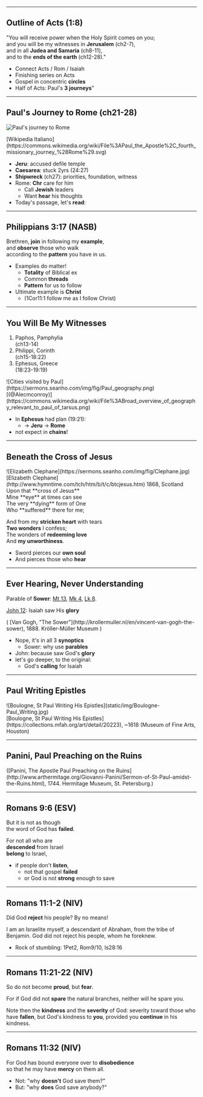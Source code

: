 
---

## Outline of Acts <span class="ref">(1:8)</span>
"You will receive power when the Holy Spirit comes on you; <br/>
and you will be my witnesses in **Jerusalem**
<span class="ref">(ch2-7)</span>, <br/>
and in all **Judea and Samaria**
<span class="ref">(ch8-11)</span>, <br/>
and to the **ends of the earth**
<span class="ref">(ch12-28)</span>."

>>>
+ Connect Acts / Rom / Isaiah
+ Finishing series on Acts
+ Gospel in concentric **circles**
+ Half of Acts: Paul's **3 journeys**"

---
## Paul's Journey to Rome <span class="ref">(ch21-28)</span>
![Paul's journey to Rome](https://sermons.seanho.com/img/fig/Paul_Rome_journey.svg)
<div class="caption">
[Wikipedia Italiano](https://commons.wikimedia.org/wiki/File%3APaul_the_Apostle%2C_fourth_missionary_journey_%28Rome%29.svg)
</div>

>>>
+ **Jeru**: accused defile temple
+ **Caesarea**: stuck 2yrs (24:27)
+ **Shipwreck** (ch27): priorities, foundation, witness
+ Rome: **Chr** care for him
  + Call **Jewish** leaders
  + Want **hear** his thoughts
+ Today's passage, let's **read**:

---

<!-- .slide: data-background-image="https://sermons.seanho.com/img/bg/father_son_walk.jpg" -->
## Philippians 3:17 <span class="ref">(NASB)</span>
Brethren, **join** in following my **example**, <br/>
and **observe** those who walk <br/>
according to the **pattern** you have in us.

>>>
+ Examples do matter!
  + **Totality** of Biblical ex
  + Common **threads**
  + **Pattern** for us to follow
+ Ultimate example is **Christ**
  + (1Cor11:1 follow me as I follow Christ)

---
## You Will Be My Witnesses
<div class="imgbox"><div>

1. Paphos, Pamphylia<br/> <span class="ref">(ch13-14)</span>
2. Philippi, Corinth <br/> <span class="ref">(ch15-18:22)</span>
3. Ephesus, Greece <br/> <span class="ref">(18:23-19:19)</span>

</div><div style="flex:2; -webkit-box-flex:0.5">
![Cities visited by Paul](https://sermons.seanho.com/img/fig/Paul_geography.png)
<div class="caption">
[(@Alecmconroy)](https://commons.wikimedia.org/wiki/File%3ABroad_overview_of_geography_relevant_to_paul_of_tarsus.png)
</div>
</div></div>

>>>
+ In **Ephesus** had plan (19:21):
  + -> **Jeru** -> **Rome**
+ not expect in **chains**!

---

## Beneath the Cross of Jesus
<div class="imgbox"><div>
![Elizabeth Clephane](https://sermons.seanho.com/img/fig/Clephane.jpg)
<div class="caption">
[Elizabeth Clephane](http://www.hymntime.com/tch/htm/b/t/c/btcjesus.htm) 1868, Scotland
</div>
</div><div style="flex:3; -webkit-box-flex:0.33">
Upon that **cross of Jesus** <br/>
Mine **eye** at times can see <br/>
The very **dying** form of One <br/>
Who **suffered** there for me;

And from my **stricken heart** with tears <br/>
**Two wonders** I confess; <br/>
The wonders of **redeeming love** <br/>
And **my unworthiness**.
</div></div>

>>>
+ Sword pierces our **own soul**
+ And pierces those who **hear**

---

<!-- .slide: data-background-image="https://sermons.seanho.com/img/bg/VanGogh-The_Sower.jpg" -->
## Ever Hearing, Never Understanding

Parable of **Sower**:
[Mt 13](https://mobile.biblegateway.com/passage/?search=mt13.13-15),
[Mk 4](https://mobile.biblegateway.com/passage/?search=mk4.11-12),
[Lk 8](https://mobile.biblegateway.com/passage/?search=lk8.10).

[John 12](https://mobile.biblegateway.com/passage/?search=jn12.39-42): Isaiah saw His **glory**

<div class="caption">(
[Van Gogh, "The Sower"](http://krollermuller.nl/en/vincent-van-gogh-the-sower), 1888. Kröller-Müller Museum
)</div>

>>>
+ Nope, it's in all 3 **synoptics**
  + Sower: why use **parables**
+ John: because saw God's **glory**
+ let's go deeper, to the original:
  + God's **calling** for Isaiah

---

## Paul Writing Epistles
<div class="imgbox"><div>
![Boulogne, St Paul Writing His Epistles](static/img/Boulogne-Paul_Writing.jpg)
<div class="caption">
[Boulogne, St Paul Writing His Epistles](https://collections.mfah.org/art/detail/20223),
~1618 (Museum of Fine Arts, Houston)
</div>
</div></div>

---

<!-- .slide: data-background-image="static/bg/Panini-Paul_Preaching_Ruins.jpg" -->
## Panini, Paul Preaching on the Ruins
<div class="caption">
([Panini, The Apostle Paul Preaching on the Ruins](http://www.arthermitage.org/Giovanni-Panini/Sermon-of-St-Paul-amidst-the-Ruins.html), 1744. Hermitage Museum, St. Petersburg.)
</div>

---

## Romans 9:6 (ESV)
But it is not as though <br/>
the word of God has **failed**.

For not all who are <br/>
**descended** from Israel <br/>
**belong** to Israel,

<!--
It is not the children of the **flesh** <br/>
who are the children of God, <br/>
but the **children of the promise** <br/>
are counted as offspring.
-->

>>>
+ if people don't **listen**,
  + not that gospel **failed**
  + or God is not **strong** enough to save

---

## Romans 11:1-2 (NIV)
Did God **reject** his people? By no means!

I am an Israelite myself,
a descendant of Abraham, from the tribe of Benjamin.
God did not reject his people, whom he foreknew.

>>>
+ Rock of stumbling: 1Pet2, Rom9/10, Is28:16

---

## Romans 11:21-22 (NIV)
So do not become **proud**, but **fear**.

For if God did not **spare** the natural branches,
neither will he spare you.

Note then the **kindness** and the **severity** of God:
severity toward those who have **fallen**,
but God's kindness to **you**,
provided you **continue** in his kindness.

>>>

---

## Romans 11:32 (NIV)
For God has bound everyone over to **disobedience** <br/>
so that he may have **mercy** on them all.

>>>
+ Not: "why **doesn't** God save them?"
+ But: "why **does** God save anybody?"
